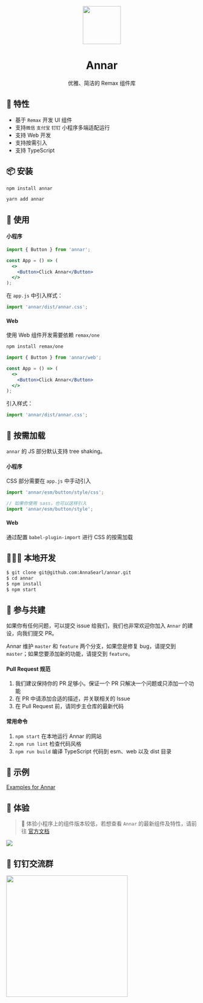<p align="center">
  <img width="100" src="https://smebimage.fuliaoyi.com/Fger7VZclDUaXDJuqg42MlsUqV-w">
</p>

<h1 align="center">Annar</h1>

<div align="center">优雅、简洁的 Remax 组件库</div>

## 💫 特性

- 基于 `Remax` 开发 UI 组件
- 支持`微信` `支付宝` `钉钉` 小程序多端适配运行
- 支持 Web 开发
- 支持按需引入
- 支持 TypeScript

## 📦 安装

```bash
npm install annar
```

```bash
yarn add annar
```

## 🎀 使用

#### 小程序

```jsx
import { Button } from 'annar';

const App = () => (
  <>
    <Button>Click Annar</Button>
  </>
);
```

在 `app.js` 中引入样式：

```jsx
import 'annar/dist/annar.css';
```

#### Web

使用 Web 组件开发需要依赖 `remax/one`

```bash
npm install remax/one
```

```jsx
import { Button } from 'annar/web';

const App = () => (
  <>
    <Button>Click Annar</Button>
  </>
);
```

引入样式：

```jsx
import 'annar/dist/annar.css';
```

## 🥡 按需加载

`annar` 的 JS 部分默认支持 tree shaking。

#### 小程序

CSS 部分需要在 `app.js` 中手动引入

```jsx
import 'annar/esm/button/style/css';

// 如果你使用 sass，也可以这样引入
import 'annar/esm/button/style';
```

#### Web

通过配置 `babel-plugin-import` 进行 CSS 的按需加载

## 🧑🏻‍💻 本地开发

```bash
$ git clone git@github.com:AnnaSearl/annar.git
$ cd annar
$ npm install
$ npm start
```

## 🤝 参与共建

如果你有任何问题，可以提交 issue 给我们，我们也非常欢迎你加入 `Annar` 的建设，向我们提交 PR。

Annar 维护 `master` 和 `feature` 两个分支，如果您是修复 bug，请提交到 `master`；如果您要添加新的功能，请提交到 `feature`。

#### Pull Request 规范

1. 我们建议保持你的 PR 足够小。保证一个 PR 只解决一个问题或只添加一个功能
2. 在 PR 中请添加合适的描述，并关联相关的 Issue
3. 在 Pull Request 前，请同步主仓库的最新代码

#### 常用命令

1. `npm start` 在本地运行 Annar 的网站
2. `npm run lint` 检查代码风格
3. `npm run build` 编译 TypeScript 代码到 esm、web 以及 dist 目录

## 🌰 示例

[Examples for Annar](https://github.com/AnnaSearl/examples-annar)

## 🍭 体验

> :vertical_traffic_light: 体验小程序上的组件版本较低，若想查看 `Annar` 的最新组件及特性，请前往 [官方文档](https://annasearl.github.io/annar/)

<img src="https://smebimage.fuliaoyi.com/FrWM_L5llswAfkEfefnXKEFJwutl">

## 🍻 钉钉交流群

<img width="320" src="https://smebimage.fuliaoyi.com/FlE5Sr6AX5iVyynjozrVkEeBzVMR">
